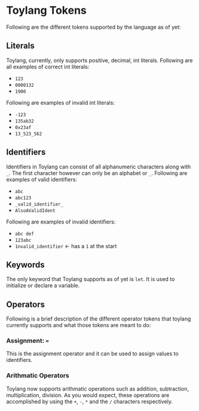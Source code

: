 # Toylang Tokens

Following are the different tokens supported by the language as of yet:

## Literals

Toylang, currently, only supports positive, decimal, int literals. Following are all examples of correct int literals:

- `123`
- `0000132`
- `1900`

Following are examples of invalid int literals:

- `-123`
- `135ab32`
- `0x23af`
- `13_523_562`

## Identifiers

Identifiers in Toylang can consist of all alphanumeric characters along with `_`. The first character however can only be an alphabet or `_`. Following are examples of valid identifiers:

- `abc`
- `abc123`
- `_valid_identifier_`
- `AlsoAValidIdent`

Following are examples of invalid identifiers:

- `abc def`
- `123abc`
- `1nvalid_identifier` <- has a `1` at the start

## Keywords

The only keyword that Toylang supports as of yet is `let`. It is used to initialize or declare a variable.

## Operators

Following is a brief description of the different operator tokens that toylang currently supports and what those tokens are meant to do:

### Assignment: `=`

This is the assignment operator and it can be used to assign values to identifiers.

### Arithmatic Operators

Toylang now supports arithmatic operations such as addition, subtraction, multiplication, division. As you would expect, these operations are accomplished by using the `+`, `-`, `*` and the `/` characters respectively.
